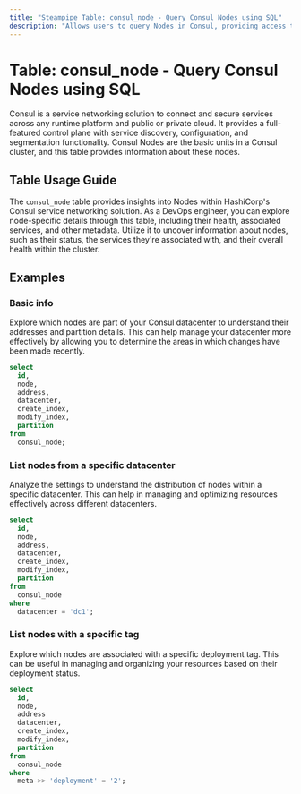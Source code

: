 ```yaml
---
title: "Steampipe Table: consul_node - Query Consul Nodes using SQL"
description: "Allows users to query Nodes in Consul, providing access to information about the nodes, their health, and their associated services."
---
```


# Table: consul_node - Query Consul Nodes using SQL

Consul is a service networking solution to connect and secure services across any runtime platform and public or private cloud. It provides a full-featured control plane with service discovery, configuration, and segmentation functionality. Consul Nodes are the basic units in a Consul cluster, and this table provides information about these nodes.

## Table Usage Guide

The `consul_node` table provides insights into Nodes within HashiCorp's Consul service networking solution. As a DevOps engineer, you can explore node-specific details through this table, including their health, associated services, and other metadata. Utilize it to uncover information about nodes, such as their status, the services they're associated with, and their overall health within the cluster.

## Examples

### Basic info
Explore which nodes are part of your Consul datacenter to understand their addresses and partition details. This can help manage your datacenter more effectively by allowing you to determine the areas in which changes have been made recently.

```sql
select
  id,
  node,
  address,
  datacenter,
  create_index,
  modify_index,
  partition
from
  consul_node;
```

### List nodes from a specific datacenter
Analyze the settings to understand the distribution of nodes within a specific datacenter. This can help in managing and optimizing resources effectively across different datacenters.

```sql
select
  id,
  node,
  address,
  datacenter,
  create_index,
  modify_index,
  partition
from
  consul_node
where
  datacenter = 'dc1';
```

### List nodes with a specific tag
Explore which nodes are associated with a specific deployment tag. This can be useful in managing and organizing your resources based on their deployment status.

```sql
select
  id,
  node,
  address
  datacenter,
  create_index,
  modify_index,
  partition
from
  consul_node
where
  meta->> 'deployment' = '2';
```